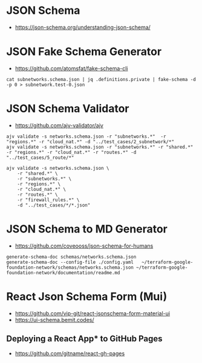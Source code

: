 # JSON Schema
- https://json-schema.org/understanding-json-schema/

# JSON Fake Schema Generator
- https://github.com/atomsfat/fake-schema-cli
```
cat subnetworks.schema.json | jq .definitions.private | fake-schema -d -p 0 > subnetwork.test-0.json
```

# JSON Schema Validator
- https://github.com/ajv-validator/ajv
```
ajv validate -s networks.schema.json -r "subnetworks.*"  -r "regions.*" -r "cloud_nat.*" -d "../test_cases/2_subnetwork/*"
ajv validate -s networks.schema.json -r "subnetworks.*" -r "shared.*" -r "regions.*" -r "cloud_nat.*" -r "routes.*" -d "../test_cases/5_route/*"

ajv validate -s networks.schema.json \
    -r "shared.*" \
    -r "subnetworks.*" \
    -r "regions.*" \
    -r "cloud_nat.*" \
    -r "routes.*" \
    -r "firewall_rules.*" \
    -d "../test_cases/*/*.json"
```

# JSON Schema to MD Generator
- https://github.com/coveooss/json-schema-for-humans
```
generate-schema-doc schemas/networks.schema.json
generate-schema-doc --config-file ./config.yaml   ~/terraform-google-foundation-network/schemas/networks.schema.json ~/terraform-google-foundation-network/documentation/readme.md
```

# React Json Schema Form (Mui)
- https://github.com/vip-git/react-jsonschema-form-material-ui
- https://ui-schema.bemit.codes/

## Deploying a React App* to GitHub Pages
- https://github.com/gitname/react-gh-pages